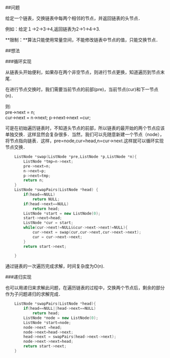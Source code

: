 ##问题		

给定一个链表，交换链表中每两个相邻的节点，并返回链表的头节点．			

例如：给定１->2->3->4,返回链表为2->1->4->3.			

**限制：**算法只能使用常量空间，不能修改链表中节点的值，只能交换节点．		

##想法	

###循环实现	

从链表头开始便利，如果存在两个非空节点，则进行节点更换，知道遍历到节点末尾．			

在进行节点交换时，我们需要当前节点的前部(pre)，当前节点(cur)和下一节点(n)．	

则:		
pre->next = n;		
cur->next = n->next;
p->next->next =cur;

可是在初始遍历链表时，不知道头节点的前部，所以链表的最开始的两个节点应该单独交换．这样显然会复杂很多．当然，我们可以先随意新建一个节点（node），将节点指向链表．这样，pre=node,cur=head,n=cur->next.这样就可以循环实现节点交换．		

```C++		
    ListNode *swap(ListNode *pre,ListNode *p,ListNode *n){
        ListNode *tmp=n->next;
        pre->next=n;
        n->next=p;
        p->next=tmp;
        return n;
    }
    ListNode *swapPairs(ListNode *head) {
        if(head==NULL)
            return NULL;
        if(head->next==NULL)
            return head;
        ListNode *start = new ListNode(0);
        start->next=head;
        ListNode *cur = start;
        while(cur->next!=NULL&&cur->next->next!=NULL){
            cur->next = swap(cur,cur->next,cur->next->next);
            cur = cur->next->next;
        }
        return start->next;
        
    }
```	

通过链表的一次遍历完成求解，时间复杂度为O(n).

###递归实现		

也可以用递归来求解此问题，在遍历链表的过程中，交换两个节点后，剩余的部分作为子问题递归的求解完成．		

```C++		
    ListNode *swapPairs(ListNode *head){
        if(head==NULL||head->next==NULL)
            return head;
        ListNode *node = new ListNode(0);
        ListNode *start=node;
        node->next =head;
        node->next=head->next;
        head->next = swapPairs(head->next->next);
        node->next->next=head;
        return start->next;
    } 	
```
